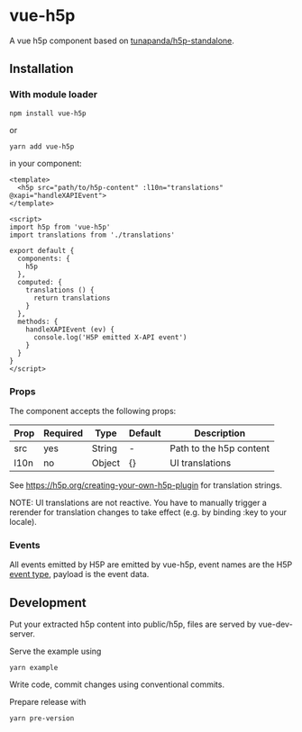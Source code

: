 # vue-h5p
A vue h5p component based on [tunapanda/h5p-standalone](https://github.com/tunapanda/h5p-standalone).

## Installation

### With module loader

`npm install vue-h5p`

or

`yarn add vue-h5p`

in your component:

```
<template>
  <h5p src="path/to/h5p-content" :l10n="translations" @xapi="handleXAPIEvent">
</template>

<script>
import h5p from 'vue-h5p'
import translations from './translations'

export default {
  components: {
    h5p
  },
  computed: {
    translations () {
      return translations
    }
  },
  methods: {
    handleXAPIEvent (ev) {
      console.log('H5P emitted X-API event')
    }
  }
}
</script>
```

### Props

The component accepts the following props:

|Prop | Required | Type | Default | Description|
|-----|----------|------|---------|------------|
|src  |yes       |String|-        |Path to the h5p content|
|l10n |no        |Object|{}       |UI translations|

See https://h5p.org/creating-your-own-h5p-plugin for translation strings.

NOTE: UI translations are not reactive. You have to manually trigger a rerender for translation changes to take effect (e.g. by binding :key to your locale).

### Events

All events emitted by H5P are emitted by vue-h5p, event names are the H5P [event type](https://h5p.org/events), payload is the event data.

## Development

Put your extracted h5p content into public/h5p, files are served by vue-dev-server.

Serve the example using

`yarn example`

Write code, commit changes using conventional commits.

Prepare release with

`yarn pre-version`
